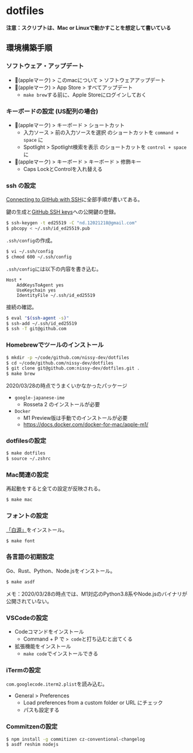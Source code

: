 # dotfiles

**注意：スクリプトは、Mac or Linuxで動かすことを想定して書いている**

## 環境構築手順

### ソフトウェア・アップデート

- (appleマーク) > このmacについて > ソフトウェアアップデート
- (appleマーク) > App Store > すべてアップデート
  - `make brew`する前に、Apple Storeにログインしておく


### キーボードの設定 (US配列の場合)

- (appleマーク) > キーボード > ショートカット
  - 入力ソース > 前の入力ソースを選択 のショートカットを `command + space` に
  - Spotlight > Spotlight検索を表示 のショートカットを `control + space` に
- (appleマーク) > キーボード > キーボード > 修飾キー
  - Caps LockとControlを入れ替える 

### ssh の設定

[Connecting to GitHub with SSH](https://docs.github.com/en/github/authenticating-to-github/connecting-to-github-with-ssh)に全部手順が書いてある。

鍵の生成と[GitHub SSH keys](https://github.com/settings/keys)への公開鍵の登録。

```sh
$ ssh-keygen -t ed25519 -C "nd.12021218@gmail.com"
$ pbcopy < ~/.ssh/id_ed25519.pub
```

`.ssh/config`の作成。

```sh
$ vi ~/.ssh/config
$ chmod 600 ~/.ssh/config
```

`.ssh/config`には以下の内容を書き込む。
```
Host *
    AddKeysToAgent yes
    UseKeychain yes
    IdentityFile ~/.ssh/id_ed25519
```

接続の確認。

```sh
$ eval "$(ssh-agent -s)"
$ ssh-add ~/.ssh/id_ed25519
$ ssh -T git@github.com
```

### Homebrewでツールのインストール

```sh
$ mkdir -p ~/code/github.com/nissy-dev/dotfiles
$ cd ~/code/github.com/nissy-dev/dotfiles 
$ git clone git@github.com:nissy-dev/dotfiles.git .
$ make brew
```

2020/03/28の時点でうまくいかなかったパッケージ

- `google-japanese-ime`
  - Rosseta 2 のインストールが必要
- `Docker`
  - M1 Preview版は手動でのインストールが必要
  - https://docs.docker.com/docker-for-mac/apple-m1/

### dotfilesの設定

```sh
$ make dotfiles
$ source ~/.zshrc
```

### Mac関連の設定

再起動をすると全ての設定が反映される。

```sh
$ make mac
```

### フォントの設定

[「白源」](https://github.com/yuru7/HackGen)をインストール。

```sh
$ make font
```

### 各言語の初期設定

Go、Rust、Python、Node.jsをインストール。

```sh
$ make asdf
```

メモ：2020/03/28の時点では、M1対応のPython3.8系やNode.jsのバイナリが公開されていない。

### VSCodeの設定

- Codeコマンドをインストール
  - Command + P で `> code`と打ち込むと出てくる
- 拡張機能をインストール
  - `make code`でインストールできる

### iTermの設定

`com.googlecode.iterm2.plist`を読み込む。

- General > Preferences
  - Load preferences from a custom folder or URL にチェック
  - パスも設定する

### Commitzenの設定

```sh
$ npm install -g commitizen cz-conventional-changelog
$ asdf reshim nodejs
```
